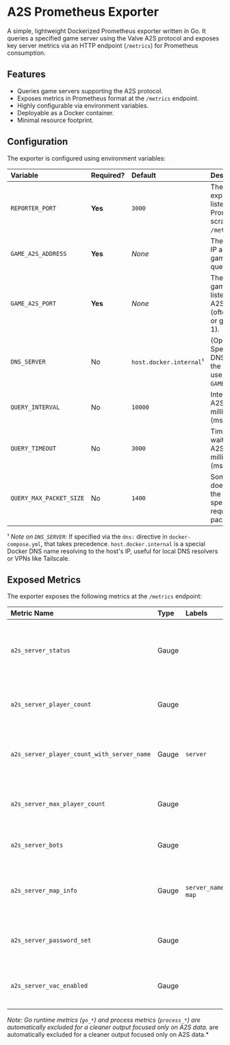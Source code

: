 # A2S Prometheus Exporter

[//]: # ([![Docker Pulls]&#40;https://img.shields.io/docker/pulls/your-dockerhub-username/a2s-exporter.svg&#41;]&#40;https://hub.docker.com/r/your-dockerhub-username/a2s-exporter&#41; <!-- Optional: Replace with your Docker Hub link -->)

[//]: # (<!-- Add other badges if you have them &#40;build status, license, etc.&#41; -->)

A simple, lightweight Dockerized Prometheus exporter written in Go. It queries a specified game server using the Valve A2S protocol and exposes key server metrics via an HTTP endpoint (`/metrics`) for Prometheus consumption.

## Features

*   Queries game servers supporting the A2S protocol.
*   Exposes metrics in Prometheus format at the `/metrics` endpoint.
*   Highly configurable via environment variables.
*   Deployable as a Docker container.
*   Minimal resource footprint.

## Configuration

The exporter is configured using environment variables:

| Variable              | Required? | Default                 | Description                                                                                                |
| :-------------------- | :-------- |:------------------------| :--------------------------------------------------------------------------------------------------------- |
| `REPORTER_PORT`       | **Yes**   | `3000`                  | The TCP port the exporter will listen on for Prometheus scrapes (e.g., `/metrics`).                         |
| `GAME_A2S_ADDRESS`    | **Yes**   | *None*                  | The hostname or IP address of the game server to query.                                                    |
| `GAME_A2S_PORT`       | **Yes**   | *None*                  | The UDP port the game server is listening on for A2S queries (often game port or game port + 1).           |
| `DNS_SERVER`          | No        | `host.docker.internal`¹ | (Optional) Specify a custom DNS server IP for the container to use for resolving `GAME_A2S_ADDRESS`.       |
| `QUERY_INTERVAL`      | No        | `10000`                 | Interval between A2S queries in milliseconds (ms).                                                          |
| `QUERY_TIMEOUT`       | No        | `3000`                  | Timeout for waiting for an A2S response in milliseconds (ms).                                               |
| `QUERY_MAX_PACKET_SIZE`| No        | `1400`                  | Some engine does not follow the protocol spec, and may require bigger packet buffer. |

¹ *Note on `DNS_SERVER`*: If specified via the `dns:` directive in `docker-compose.yml`, that takes precedence. `host.docker.internal` is a special Docker DNS name resolving to the host's IP, useful for local DNS resolvers or VPNs like Tailscale.

## Exposed Metrics

The exporter exposes the following metrics at the `/metrics` endpoint:

| Metric Name                           | Type  | Labels                     | Description                                               |
| :------------------------------------ | :---- | :------------------------- | :-------------------------------------------------------- |
| `a2s_server_status`                   | Gauge |                            | 1 if the server responded successfully to the query, 0 if not. |
| `a2s_server_player_count`             | Gauge |                            | Current number of human players on the server.            |
| `a2s_server_player_count_with_server_name` | Gauge | `server`                   | Current player count labelled with the server name.      |
| `a2s_server_max_player_count`         | Gauge |                            | Maximum number of players allowed by the server.          |
| `a2s_server_bots`                     | Gauge |                            | Number of bots (AI players) on the server.                  |
| `a2s_server_map_info`                 | Gauge | `server_name`, `map`       | Value is 1, contains current map and server name as labels. |
| `a2s_server_password_set`             | Gauge |                            | 1 if the server is password protected, 0 if public.       |
| `a2s_server_vac_enabled`              | Gauge |                            | 1 if Valve Anti-Cheat (VAC) is enabled, 0 if not.         |

*Note: Go runtime metrics (`go_*`) and process metrics (`process_*`) are automatically excluded for a cleaner output focused only on A2S data.* are automatically excluded for a cleaner output focused only on A2S data.*